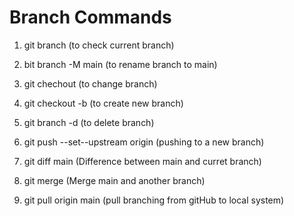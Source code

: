 # Branch Commands

1. git branch (to check current branch)
2. bit branch -M main (to rename branch to main)
3. git chechout <branch name> (to change branch)
4. git checkout -b <branch name> (to create new branch)
5. git branch -d <branch name> (to delete branch)
6. git push --set--upstream origin <branch name> (pushing to a new branch)

7. git diff main (Difference between main and curret branch)
8. git merge <branch name> (Merge main and another branch)
9. git pull origin main (pull branching from gitHub to local system)
